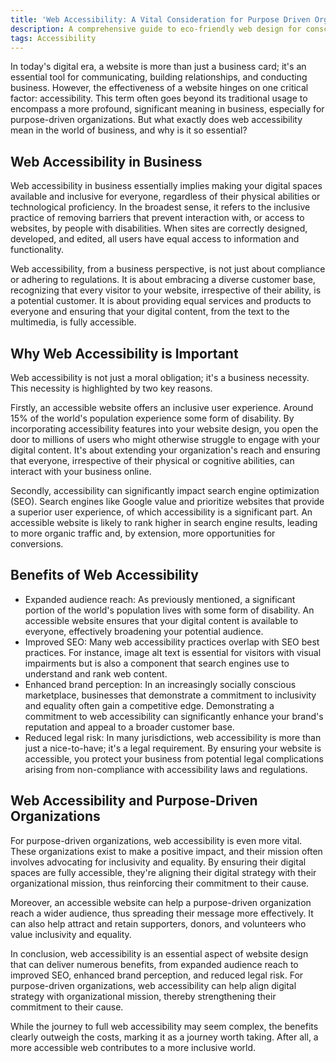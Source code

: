 ```yaml
---
title: 'Web Accessibility: A Vital Consideration for Purpose Driven Organizations'
description: A comprehensive guide to eco-friendly web design for conscious businesses and nonprofits.
tags: Accessibility
---
```


In today's digital era, a website is more than just a business card; it's an essential tool for communicating, building relationships, and conducting business. However, the effectiveness of a website hinges on one critical factor: accessibility. This term often goes beyond its traditional usage to encompass a more profound, significant meaning in business, especially for purpose-driven organizations. But what exactly does web accessibility mean in the world of business, and why is it so essential?

## Web Accessibility in Business

Web accessibility in business essentially implies making your digital spaces available and inclusive for everyone, regardless of their physical abilities or technological proficiency. In the broadest sense, it refers to the inclusive practice of removing barriers that prevent interaction with, or access to websites, by people with disabilities. When sites are correctly designed, developed, and edited, all users have equal access to information and functionality.

Web accessibility, from a business perspective, is not just about compliance or adhering to regulations. It is about embracing a diverse customer base, recognizing that every visitor to your website, irrespective of their ability, is a potential customer. It is about providing equal services and products to everyone and ensuring that your digital content, from the text to the multimedia, is fully accessible.

## Why Web Accessibility is Important

Web accessibility is not just a moral obligation; it's a business necessity. This necessity is highlighted by two key reasons.

Firstly, an accessible website offers an inclusive user experience. Around 15% of the world's population experience some form of disability. By incorporating accessibility features into your website design, you open the door to millions of users who might otherwise struggle to engage with your digital content. It's about extending your organization's reach and ensuring that everyone, irrespective of their physical or cognitive abilities, can interact with your business online.

Secondly, accessibility can significantly impact search engine optimization (SEO). Search engines like Google value and prioritize websites that provide a superior user experience, of which accessibility is a significant part. An accessible website is likely to rank higher in search engine results, leading to more organic traffic and, by extension, more opportunities for conversions.

## Benefits of Web Accessibility

- Expanded audience reach: As previously mentioned, a significant portion of the world's population lives with some form of disability. An accessible website ensures that your digital content is available to everyone, effectively broadening your potential audience.
- Improved SEO: Many web accessibility practices overlap with SEO best practices. For instance, image alt text is essential for visitors with visual impairments but is also a component that search engines use to understand and rank web content.
- Enhanced brand perception: In an increasingly socially conscious marketplace, businesses that demonstrate a commitment to inclusivity and equality often gain a competitive edge. Demonstrating a commitment to web accessibility can significantly enhance your brand's reputation and appeal to a broader customer base.
- Reduced legal risk: In many jurisdictions, web accessibility is more than just a nice-to-have; it's a legal requirement. By ensuring your website is accessible, you protect your business from potential legal complications arising from non-compliance with accessibility laws and regulations.

## Web Accessibility and Purpose-Driven Organizations

For purpose-driven organizations, web accessibility is even more vital. These organizations exist to make a positive impact, and their mission often involves advocating for inclusivity and equality. By ensuring their digital spaces are fully accessible, they're aligning their digital strategy with their organizational mission, thus reinforcing their commitment to their cause.

Moreover, an accessible website can help a purpose-driven organization reach a wider audience, thus spreading their message more effectively. It can also help attract and retain supporters, donors, and volunteers who value inclusivity and equality.

In conclusion, web accessibility is an essential aspect of website design that can deliver numerous benefits, from expanded audience reach to improved SEO, enhanced brand perception, and reduced legal risk. For purpose-driven organizations, web accessibility can help align digital strategy with organizational mission, thereby strengthening their commitment to their cause.

While the journey to full web accessibility may seem complex, the benefits clearly outweigh the costs, marking it as a journey worth taking. After all, a more accessible web contributes to a more inclusive world.
